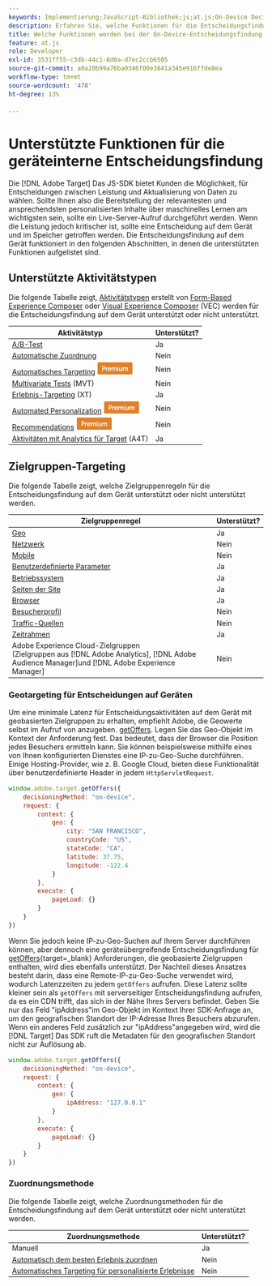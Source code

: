 ```yaml
---
keywords: Implementierung;JavaScript-Bibliothek;js;at.js;On-Device Decisioning;bei Geräteentscheidungen;unterstützte Funktionen
description: Erfahren Sie, welche Funktionen für die Entscheidungsfindung auf dem Gerät unterstützt werden.
title: Welche Funktionen werden bei der On-Device-Entscheidungsfindung unterstützt?
feature: at.js
role: Developer
exl-id: 3531ff55-c3db-44c1-8d0a-d7ec2ccb6505
source-git-commit: a0a20b99a76ba0346f00e3841a345e916ffde8ea
workflow-type: tm+mt
source-wordcount: '478'
ht-degree: 13%

---
```


# Unterstützte Funktionen für die geräteinterne Entscheidungsfindung

Die [!DNL Adobe Target] Das JS-SDK bietet Kunden die Möglichkeit, für Entscheidungen zwischen Leistung und Aktualisierung von Daten zu wählen. Sollte Ihnen also die Bereitstellung der relevantesten und ansprechendsten personalisierten Inhalte über maschinelles Lernen am wichtigsten sein, sollte ein Live-Server-Aufruf durchgeführt werden. Wenn die Leistung jedoch kritischer ist, sollte eine Entscheidung auf dem Gerät und im Speicher getroffen werden. Die Entscheidungsfindung auf dem Gerät funktioniert in den folgenden Abschnitten, in denen die unterstützten Funktionen aufgelistet sind.

## Unterstützte Aktivitätstypen

Die folgende Tabelle zeigt, [Aktivitätstypen](/help/main/c-activities/target-activities-guide.md) erstellt von [Form-Based Experience Composer](/help/main/c-experiences/form-experience-composer.md) oder [Visual Experience Composer](/help/main/c-experiences/c-visual-experience-composer/visual-experience-composer.md) (VEC) werden für die Entscheidungsfindung auf dem Gerät unterstützt oder nicht unterstützt.

| Aktivitätstyp | Unterstützt? |
| --- | --- |
| [A/B-Test](/help/main/c-activities/t-test-ab/test-ab.md) | Ja |
| [Automatische Zuordnung](/help/main/c-activities/automated-traffic-allocation/automated-traffic-allocation.md) | Nein |
| [Automatisches Targeting](/help/main/c-activities/auto-target/auto-target-to-optimize.md) ![Premium](/help/main/assets/premium.png) | Nein |
| [Multivariate Tests](/help/main/c-activities/c-multivariate-testing/multivariate-testing.md) (MVT) | Nein |
| [Erlebnis-Targeting](/help/main/c-activities/t-experience-target/experience-target.md) (XT) | Ja |
| [Automated Personalization](/help/main/c-activities/t-automated-personalization/automated-personalization.md) ![Premium](/help/main/assets/premium.png) | Nein |
| [Recommendations](/help/main/c-recommendations/recommendations.md) ![Premium](/help/main/assets/premium.png) | Nein |
| [Aktivitäten mit Analytics für Target](/help/main/c-integrating-target-with-mac/a4t/a4t.md) (A4T) | Ja |

## Zielgruppen-Targeting

Die folgende Tabelle zeigt, welche Zielgruppenregeln für die Entscheidungsfindung auf dem Gerät unterstützt oder nicht unterstützt werden.

| Zielgruppenregel | Unterstützt? |
| --- | --- |
| [Geo](/help/main/c-target/c-audiences/c-target-rules/geo.md) | Ja |
| [Netzwerk](/help/main/c-target/c-audiences/c-target-rules/network.md) | Nein |
| [Mobile](/help/main/c-target/c-audiences/c-target-rules/mobile.md) | Nein |
| [Benutzerdefinierte Parameter](/help/main/c-target/c-audiences/c-target-rules/custom-parameters.md) | Ja |
| [Betriebssystem](/help/main/c-target/c-audiences/c-target-rules/operating-system.md) | Ja |
| [Seiten der Site](/help/main/c-target/c-audiences/c-target-rules/site-pages.md) | Ja |
| [Browser](/help/main/c-target/c-audiences/c-target-rules/browser.md) | Ja |
| [Besucherprofil](/help/main/c-target/c-audiences/c-target-rules/visitor-profile.md) | Nein |
| [Traffic-Quellen](/help/main/c-target/c-audiences/c-target-rules/traffic-sources.md) | Nein |
| [Zeitrahmen](/help/main/c-target/c-audiences/c-target-rules/time-frame.md) | Ja |
| Adobe Experience Cloud-Zielgruppen<br>(Zielgruppen aus [!DNL Adobe Analytics], [!DNL Adobe Audience Manager]und [!DNL Adobe Experience Manager] | Nein |

### Geotargeting für Entscheidungen auf Geräten

Um eine minimale Latenz für Entscheidungsaktivitäten auf dem Gerät mit geobasierten Zielgruppen zu erhalten, empfiehlt Adobe, die Geowerte selbst im Aufruf von anzugeben. [getOffers](https://developer.adobe.com/target/implement/client-side/atjs/atjs-functions/adobe-target-getoffers-atjs-2/). Legen Sie das Geo-Objekt im Kontext der Anforderung fest. Das bedeutet, dass der Browser die Position jedes Besuchers ermitteln kann. Sie können beispielsweise mithilfe eines von Ihnen konfigurierten Dienstes eine IP-zu-Geo-Suche durchführen. Einige Hosting-Provider, wie z. B. Google Cloud, bieten diese Funktionalität über benutzerdefinierte Header in jedem `HttpServletRequest`.

```javascript
window.adobe.target.getOffers({ 
	decisioningMethod: "on-device", 
	request: { 
		context: { 
			geo: { 
				city: "SAN FRANCISCO", 
				countryCode: "US", 
				stateCode: "CA", 
				latitude: 37.75, 
				longitude: -122.4 
			} 
		}, 
		execute: { 
			pageLoad: {} 
		} 
	} 
})
```

Wenn Sie jedoch keine IP-zu-Geo-Suchen auf Ihrem Server durchführen können, aber dennoch eine geräteübergreifende Entscheidungsfindung für [getOffers](https://developer.adobe.com/target/implement/client-side/atjs/atjs-functions/adobe-target-getoffers-atjs-2/){target=_blank} Anforderungen, die geobasierte Zielgruppen enthalten, wird dies ebenfalls unterstützt. Der Nachteil dieses Ansatzes besteht darin, dass eine Remote-IP-zu-Geo-Suche verwendet wird, wodurch Latenzzeiten zu jedem `getOffers` aufrufen. Diese Latenz sollte kleiner sein als `getOffers` mit serverseitiger Entscheidungsfindung aufrufen, da es ein CDN trifft, das sich in der Nähe Ihres Servers befindet. Geben Sie nur das Feld &quot;ipAddress&quot;im Geo-Objekt im Kontext Ihrer SDK-Anfrage an, um den geografischen Standort der IP-Adresse Ihres Besuchers abzurufen. Wenn ein anderes Feld zusätzlich zur &quot;ipAddress&quot;angegeben wird, wird die [!DNL Target] Das SDK ruft die Metadaten für den geografischen Standort nicht zur Auflösung ab.

```javascript
window.adobe.target.getOffers({ 
	decisioningMethod: "on-device", 
	request: { 
		context: { 
			geo: { 
				ipAddress: "127.0.0.1" 
			} 
		}, 
		execute: { 
			pageLoad: {} 
		} 
	} 
})
```

### Zuordnungsmethode

Die folgende Tabelle zeigt, welche Zuordnungsmethoden für die Entscheidungsfindung auf dem Gerät unterstützt oder nicht unterstützt werden.

| Zuordnungsmethode | Unterstützt? |
| --- | --- |
| Manuell | Ja |
| [Automatisch dem besten Erlebnis zuordnen](/help/main/c-activities/automated-traffic-allocation/automated-traffic-allocation.md) | Nein |
| [Automatisches Targeting für personalisierte Erlebnisse](/help/main/c-activities/auto-target/auto-target-to-optimize.md) | Nein |
